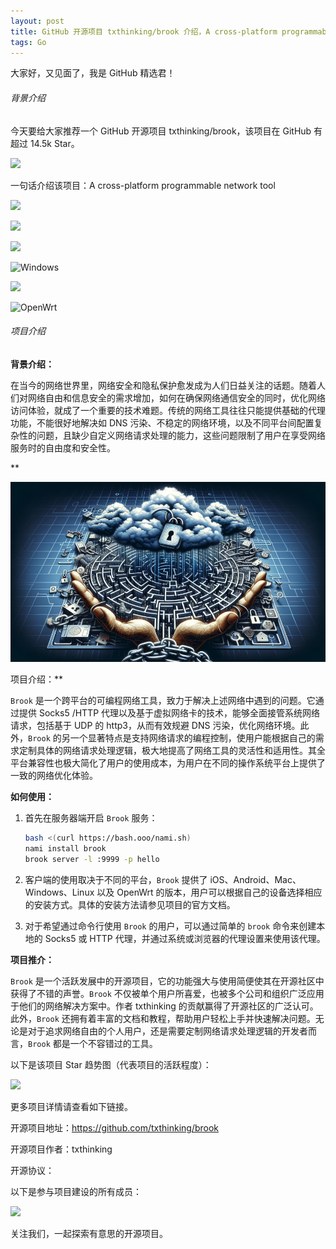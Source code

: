 ```yaml
---
layout: post
title: GitHub 开源项目 txthinking/brook 介绍，A cross-platform programmable network tool
tags: Go
---
```


大家好，又见面了，我是 GitHub 精选君！

###### 背景介绍

今天要给大家推荐一个 GitHub 开源项目 txthinking/brook，该项目在 GitHub 有超过 14.5k Star。

![](https://stats.deeptrain.net/repo/txthinking/brook/?theme=light)

一句话介绍该项目：A cross-platform programmable network tool




![](https://brook.app/images/appstore.png)

![](https://brook.app/images/android.png)

![](https://brook.app/images/mac.png)

![Windows](https://brook.app/images/windows.png)

![](https://brook.app/images/linux.png)

![OpenWrt](https://brook.app/images/openwrt.png)


###### 项目介绍

**背景介绍：**

在当今的网络世界里，网络安全和隐私保护愈发成为人们日益关注的话题。随着人们对网络自由和信息安全的需求增加，如何在确保网络通信安全的同时，优化网络访问体验，就成了一个重要的技术难题。传统的网络工具往往只能提供基础的代理功能，不能很好地解决如 DNS 污染、不稳定的网络环境，以及不同平台间配置复杂性的问题，且缺少自定义网络请求处理的能力，这些问题限制了用户在享受网络服务时的自由度和安全性。

**

![](https://raw.githubusercontent.com/ZhuPeng/pic/master/mac/compress_tmp-1600e786739213c3cca3d06df23bf885.png)

项目介绍：**

`Brook` 是一个跨平台的可编程网络工具，致力于解决上述网络中遇到的问题。它通过提供 Socks5 /HTTP 代理以及基于虚拟网络卡的技术，能够全面接管系统网络请求，包括基于 UDP 的 http3，从而有效规避 DNS 污染，优化网络环境。此外，`Brook` 的另一个显著特点是支持网络请求的编程控制，使用户能根据自己的需求定制具体的网络请求处理逻辑，极大地提高了网络工具的灵活性和适用性。其全平台兼容性也极大简化了用户的使用成本，为用户在不同的操作系统平台上提供了一致的网络优化体验。

**如何使用：**

1. 首先在服务器端开启 `Brook` 服务：
    ```bash
    bash <(curl https://bash.ooo/nami.sh)
    nami install brook
    brook server -l :9999 -p hello
    ```
2. 客户端的使用取决于不同的平台，`Brook` 提供了 iOS、Android、Mac、Windows、Linux 以及 OpenWrt 的版本，用户可以根据自己的设备选择相应的安装方式。具体的安装方法请参见项目的官方文档。

3. 对于希望通过命令行使用 `Brook` 的用户，可以通过简单的 `brook` 命令来创建本地的 Socks5 或 HTTP 代理，并通过系统或浏览器的代理设置来使用该代理。

**项目推介：**

`Brook` 是一个活跃发展中的开源项目，它的功能强大与使用简便使其在开源社区中获得了不错的声誉。`Brook` 不仅被单个用户所喜爱，也被多个公司和组织广泛应用于他们的网络解决方案中。作者 txthinking 的贡献赢得了开源社区的广泛认可。此外，`Brook` 还拥有着丰富的文档和教程，帮助用户轻松上手并快速解决问题。无论是对于追求网络自由的个人用户，还是需要定制网络请求处理逻辑的开发者而言，`Brook` 都是一个不容错过的工具。

以下是该项目 Star 趋势图（代表项目的活跃程度）：

![](https://api.star-history.com/svg?repos=txthinking/brook&type=Timeline)

更多项目详情请查看如下链接。

开源项目地址：https://github.com/txthinking/brook 

开源项目作者：txthinking

开源协议：

以下是参与项目建设的所有成员：

![](https://contrib.rocks/image?repo=txthinking/brook)

关注我们，一起探索有意思的开源项目。

